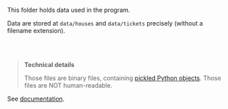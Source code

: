 This folder holds data used in the program.

Data are stored at `data/houses` and `data/tickets` precisely 
(without a filename extension).


<br/><br/>

> **Technical details**
> 
> Those files are binary files, containing [pickled Python objects](https://docs.python.org/3/library/pickle.html).
> Those files are NOT human-readable.


See [documentation](../docs/dataStorage.md).
